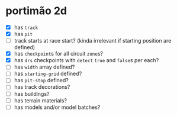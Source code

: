 # portimão 2d

- [x] has `track`
- [x] has `pit`
- [ ] track starts at race start? (kinda irrelevant if starting position are defined)
- [x] has `checkpoint`s for all circuit `zone`s?
- [x] has `drs` checkpoints with `detect` `true` and `false`s per each?
- [ ] has `width` array defined?
- [ ] has `starting-grid` defined?
- [ ] has `pit-stop` defined?
- [ ] has track decorations?
- [ ] has buildings?
- [ ] has terrain materials?
- [ ] has models and/or model batches?
